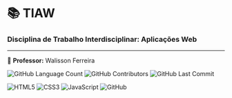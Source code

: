 # 📚 TIAW
### Disciplina de Trabalho Interdisciplinar: Aplicações Web
-----------
🍎 **Professor:** Walisson Ferreira


<img alt="GitHub Language Count" src="https://img.shields.io/github/languages/count/bpsoraggi/PUC-Minas" /> <img alt="GitHub Contributors" src="https://img.shields.io/github/contributors/bpsoraggi/PUC-Minas" /> <img alt="GitHub Last Commit" src="https://img.shields.io/github/last-commit/bpsoraggi/PUC-Minas" /> <img alt="" src="https://img.shields.io/github/repo-size/bpsoraggi/PUC-Minas" />

![HTML5](https://img.shields.io/badge/html5-%23E34F26.svg?style=for-the-badge&logo=html5&logoColor=white) ![CSS3](https://img.shields.io/badge/css3-%231572B6.svg?style=for-the-badge&logo=css3&logoColor=white) ![JavaScript](https://img.shields.io/badge/javascript-%23323330.svg?style=for-the-badge&logo=javascript&logoColor=%23F7DF1E) ![GitHub](https://img.shields.io/badge/github-%23121011.svg?style=for-the-badge&logo=github&logoColor=white)
